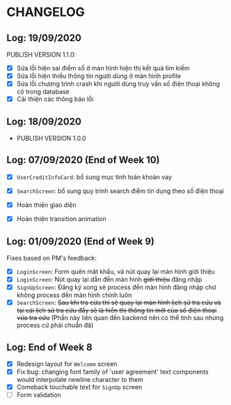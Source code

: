 # CHANGELOG 

## Log: 19/09/2020

PUBLISH VERSION 1.1.0:

- [x] Sửa lỗi hiện sai điểm số ở màn hình hiện thị kết quả tìm kiếm
- [x] Sửa lỗi hiện thiếu thông tin người dùng ở màn hình profile
- [x] Sửa lỗi chương trình crash khi người dùng truy vấn số điện thoại không có trong database
- [x] Cải thiện các thông báo lỗi

## Log: 18/09/2020

- PUBLISH VERSION 1.0.0

## Log: 07/09/2020 (End of Week 10)

- [x] `UserCreditInfoCard`: bổ sung mục tính toán khoản vay
- [x] `SearchScreen`: bổ sung quy trình search điểm tín dụng theo số điện thoại
- [x] Hoàn thiện giao diện
- [x] Hoàn thiện transition animation


## Log: 01/09/2020 (End of Week 9)

Fixes based on PM's feedback:

- [x] `LoginScreen`: Form quên mật khẩu, và nút quay lại màn hình giới thiệu
- [x] `LoginScreen`: Nút quay lại dẫn đến màn hình <s>giới thiệu</s> đăng nhập
- [x] `SignUpScreen`: Đăng ký xong sẽ process đến màn hình đăng nhập chứ không process đến màn hình chính luôn
- [x] `SearchScreen`: <s>Sau khi tra cứu thì sẽ quay lại màn hình lịch sử tra cứu và tại cái lịch sử tra cứu đấy sẽ là hiển thị thông tin mới của số điện thoại vừa tra cứu</s> (Phần này liên quan đến backend nên có thể tính sau nhưng process cứ phải chuẩn đã)

## Log: End of Week 8

- [x] Redesign layout for `Welcome` screen
- [x] Fix bug: changing font family of 'user agreement' text components would interpolate newline character to them
- [x] Comeback touchable text for `SignUp` screen
- [ ] Form validation